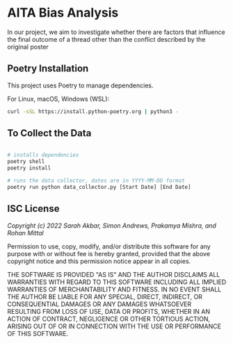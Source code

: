 # AITA Bias Analysis

In our project, we aim to investigate whether there are factors that influence the final outcome of a thread other than the conflict described by the original poster

## Poetry Installation

This project uses Poetry to manage dependencies.

For Linux, macOS, Windows (WSL):
```bash
curl -sSL https://install.python-poetry.org | python3 -
```

## To Collect the Data

```bash

# installs dependencies
poetry shell 
poetry install 

# runs the data collector, dates are in YYYY-MM-DD format 
poetry run python data_collector.py [Start Date] [End Date]
```

## ISC License

_Copyright (c) 2022 Sarah Akbar, Simon Andrews, Prakamya Mishra, and Rohan Mittal_

Permission to use, copy, modify, and/or distribute this software for any purpose with or without fee is hereby granted, provided that the above copyright notice and this permission notice appear in all copies.

THE SOFTWARE IS PROVIDED "AS IS" AND THE AUTHOR DISCLAIMS ALL WARRANTIES WITH REGARD TO THIS SOFTWARE INCLUDING ALL IMPLIED WARRANTIES OF MERCHANTABILITY AND FITNESS. IN NO EVENT SHALL THE AUTHOR BE LIABLE FOR ANY SPECIAL, DIRECT, INDIRECT, OR CONSEQUENTIAL DAMAGES OR ANY DAMAGES WHATSOEVER RESULTING FROM LOSS OF USE, DATA OR PROFITS, WHETHER IN AN ACTION OF CONTRACT, NEGLIGENCE OR OTHER TORTIOUS ACTION, ARISING OUT OF OR IN CONNECTION WITH THE USE OR PERFORMANCE OF THIS SOFTWARE.
